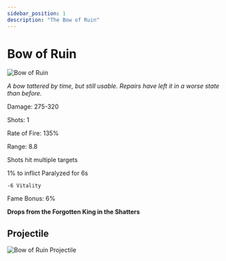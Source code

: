 ```yaml
---
sidebar_position: 1
description: "The Bow of Ruin"
---
```


# Bow of Ruin

![Bow of Ruin](https://vwiki.valorserver.com/api/item/picture/bow%20of%20ruin)

<i>A bow tattered by time, but still usable. Repairs have left it in a worse state than before.</i>

Damage: 275-320

Shots: 1

Rate of Fire: 135%

Range: 8.8

Shots hit multiple targets

1% to inflict Paralyzed for 6s

    -6 Vitality
   
Fame Bonus: 6%

**Drops from the Forgotten King in the Shatters**

## Projectile 

![Bow of Ruin Projectile](https://cdn.discordapp.com/attachments/1160376179996496013/1170814156560138300/bowofruin.gif?ex=6591c7a7&is=657f52a7&hm=9ea464b265c1f243651af32dc9068697e1c6ebabf3363dec035b58023ed5fcd0&)
